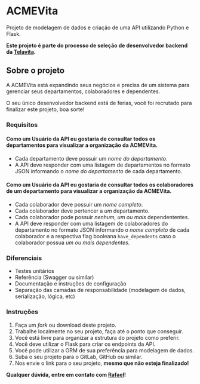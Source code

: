 # ACMEVita

Projeto de modelagem de dados e criação de uma API utilizando Python e Flask.

**Este projeto é parte do processo de seleção de desenvolvedor backend da [Telavita](https://telavita.com.br).**

## Sobre o projeto

A ACMEVita está expandindo seus negócios e precisa de um sistema para gerenciar seus departamentos, colaboradores e dependentes.

O seu único desenvolvedor backend está de ferias, você foi recrutado para finalizar este projeto, boa sorte!

### Requisitos

#### Como um Usuário da API eu gostaria de consultar todos os departamentos para visualizar a organização da ACMEVita.

* Cada departamento deve possuir um *nome do departamento*.
* A API deve responder com uma listagem de departamentos no formato JSON informando o *nome do departamento* de cada departamento.

#### Como um Usuário da API eu gostaria de consultar todos os colaboradores de um departamento para visualizar a organização da ACMEVita.

* Cada colaborador deve possuir um *nome completo*.
* Cada colaborador deve pertencer a *um* departamento.
* Cada colaborador pode possuir *nenhum, um ou mais* dependententes.
* A API deve responder com uma listagem de colaboradores do departamento no formato JSON informando o *nome completo* de cada colaborador e a respectiva flag booleana `have_dependents` caso o colaborador possua *um ou mais dependentes*.

### Diferenciais

* Testes unitários
* Referência (Swagger ou similar)
* Documentação e instruções de configuração
* Separação das camadas de responsabilidade (modelagem de dados, serialização, lógica, etc)

### Instruções

1. Faça um _fork_ ou download deste projeto.
2. Trabalhe localmente no seu projeto, faça até o ponto que conseguir.
3. Você está livre para organizar a estrutura do projeto como preferir.
4. Você deve utilizar o Flask para criar os endpoints da API.
4. Você pode utilizar a ORM de sua preferência para modelagem de dados.
5. Suba o seu projeto para o GitLab, GitHub ou similar.
6. Nos envie o link para o seu projeto, **mesmo que não esteja finalizado!**

**Qualquer dúvida, entre em contato com [Rafael](mailto:rc@telavita.com.br)!**
